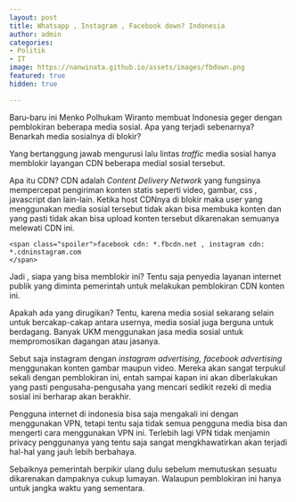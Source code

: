 ```yaml
---
layout: post
title: Whatsapp , Instagram , Facebook down? Indonesia
author: admin
categories:
- Politik
- IT
image: https://nanwinata.github.io/assets/images/fbdown.png
featured: true
hidden: true

---
```

Baru-baru ini Menko Polhukam Wiranto membuat Indonesia geger dengan pemblokiran beberapa media sosial. Apa  yang terjadi sebenarnya? Benarkah media sosialnya di blokir?

Yang bertanggung jawab mengurusi    lalu lintas _traffic_ media sosial hanya memblokir layangan CDN beberapa medial sosial tersebut.

Apa itu CDN? CDN adalah _Content Delivery Network_ yang fungsinya mempercepat pengiriman konten statis seperti video, gambar, css , javascript dan lain-lain. Ketika host CDNnya di blokir maka user yang menggunakan media sosial tersebut tidak akan bisa membuka konten dan yang pasti tidak akan bisa upload konten tersebut dikarenakan semuanya melewati CDN ini.

    <span class="spoiler">facebook cdn: *.fbcdn.net , instagram cdn: *.cdninstagram.com
    </span>

Jadi , siapa yang bisa memblokir ini? Tentu saja penyedia layanan internet publik yang diminta pemerintah untuk melakukan pemblokiran CDN konten ini.

Apakah ada yang dirugikan? Tentu, karena media sosial sekarang selain untuk bercakap-cakap antara usernya, media sosial juga berguna untuk berdagang. Banyak UKM menggunakan jasa media sosial untuk mempromosikan dagangan atau jasanya.

Sebut saja instagram dengan _instagram advertising, facebook advertising_ menggunakan konten gambar maupun video. Mereka akan sangat terpukul sekali dengan pemblokiran ini, entah sampai kapan ini akan diberlakukan yang pasti pengusaha-pengusaha yang mencari sedikit rezeki di media sosial ini berharap akan berakhir.

Pengguna internet di indonesia bisa saja mengakali ini dengan menggunakan VPN, tetapi tentu saja tidak semua pengguna media bisa dan mengerti cara menggunakan VPN ini. Terlebih lagi VPN tidak menjamin privacy penggunanya yang tentu saja sangat mengkhawatirkan akan terjadi hal-hal  yang jauh lebih berbahaya.

Sebaiknya pemerintah berpikir ulang dulu sebelum memutuskan sesuatu dikarenakan dampaknya cukup lumayan. Walaupun pemblokiran ini hanya untuk jangka waktu yang sementara.